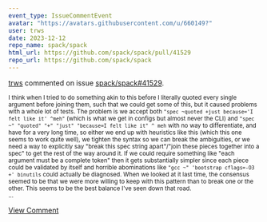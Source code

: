 ```yaml
---
event_type: IssueCommentEvent
avatar: "https://avatars.githubusercontent.com/u/660149?"
user: trws
date: 2023-12-12
repo_name: spack/spack
html_url: https://github.com/spack/spack/pull/41529
repo_url: https://github.com/spack/spack
---
```


<a href='https://github.com/trws' target='_blank'>trws</a> commented on issue <a href='https://github.com/spack/spack/pull/41529' target='_blank'>spack/spack#41529</a>.

<small>I think when I tried to do something akin to this before I literally quoted every single argument before joining them, such that we could get some of this, but it caused problems with a whole lot of tests.  The problem is we accept both `"spec ~quoted +just because='I felt like it' ^meh"` (which is what we get in configs but almost never the CLI) and `"spec ~" "quoted" "+" "just" "because=I felt like it" ^ meh`  with no way to differentiate, and have for a very long time, so either we end up with heuristics like this (which this one seems to work quite well), we tighten the syntax so we can break the ambiguities, or we need a way to explicitly say "break this spec string apart"/"join these pieces together into a spec" to get the rest of the way around it. If we could require something like "each argument must be a complete token" then it gets substantially simpler since each piece could be validated by itself and horrible abominations like `"gcc ~" 'bootstrap cflags=-O3 +' binutils` could actually be diagnosed. When we looked at it last time, the consensus seemed to be that we were more willing to keep with this pattern than to break one or the other.  This seems to be the best balance I've seen down that road.  ...</small>

<a href='https://github.com/spack/spack/pull/41529' target='_blank'>View Comment</a>